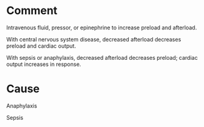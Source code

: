 # Comment

Intravenous fluid, pressor, or epinephrine to increase preload and afterload.

With central nervous system disease, decreased afterload decreases preload and cardiac output.

With sepsis or anaphylaxis, decreased afterload decreases preload; cardiac output increases in response.

# Cause

Anaphylaxis

Sepsis

